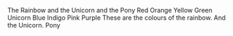 The Rainbow and the Unicorn and the Pony
Red
Orange
Yellow
Green
Unicorn
Blue
Indigo
Pink
Purple
These are the colours of the rainbow. 
And the Unicorn.
Pony
